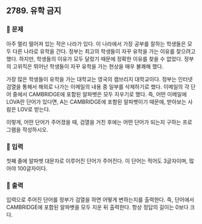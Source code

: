 ## 2789. 유학 금지

### 📌 문제
아주 멀리 떨어져 있는 작은 나라가 있다. 
이 나라에서 가장 공부를 잘하는 학생들은 모두 다른 나라로 유학을 간다. 
정부는 최고의 학생들이 자꾸 유학을 가는 이유를 찾으려고 했다. 
하지만, 학생들의 이유가 모두 달랐기 때문에 정확한 이유를 찾을 수 없었다. 
정부의 고위직은 뛰어난 학생들이 자꾸 유학을 가는 현상을 매우 불쾌해 했다.

가장 많은 학생들이 유학을 가는 대학교는 영국의 캠브리지 대학교이다. 
정부는 인터넷 검열을 통해서 해외로 나가는 이메일의 내용 중 일부를 삭제하기로 했다. 
이메일의 각 단어 중에서 CAMBRIDGE에 포함된 알파벳은 모두 지우기로 했다. 
즉, 어떤 이메일에 LOVA란 단어가 있다면, A는 CAMBRIDGE에 포함된 알파벳이기 때문에, 받아보는 사람은 LOV로 받는다.

이렇게, 어떤 단어가 주어졌을 때, 검열을 거친 후에는 어떤 단어가 되는지 구하는 프로그램을 작성하시오.

### 📌 입력
첫째 줄에 알파벳 대문자로 이루어진 단어가 주어진다. 이 단어는 적어도 3글자이며, 많아야 100글자이다.

### 📌 출력
입력으로 주어진 단어를 정부가 검열을 하면 어떻게 변하는지를 출력한다. 즉, 단어에서 CAMBRIDGE에 포함된 알파벳을 모두 지운 뒤 출력한다. 항상 정답의 길이는 0보다 크다.
